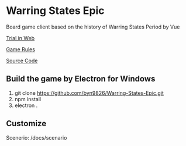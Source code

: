 # Warring States Epic
Board game client based on the history of Warring States Period by Vue  

[Trial in Web](https://byn9826.github.io/Warring-States-Epic/)   

[Game Rules](https://github.com/byn9826/Warring-States-Epic/blob/master/%E8%A7%84%E5%88%99.md)   

[Source Code](https://github.com/byn9826/Warring-States-Epic/tree/master/docs)   

Build the game by Electron for Windows
--
1. git clone https://github.com/byn9826/Warring-States-Epic.git  
2. npm install  
3. electron .  

Customize
--
Scenerio: /docs/scenario  